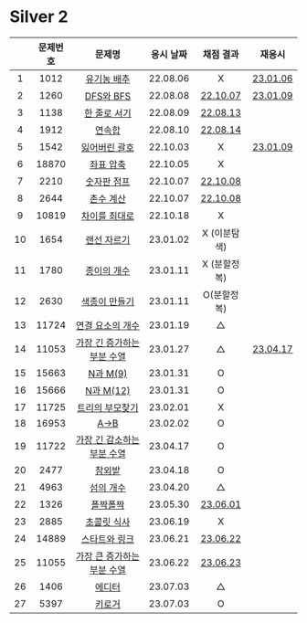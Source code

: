# Silver 2

|     | 문제번호 |                  문제명                  | 응시 날짜 |           채점 결과           |            재응시             |
| :-: | :------: | :--------------------------------------: | :-------: | :---------------------------: | :---------------------------: |
|  1  |   1012   |         [유기농 배추](./1012.js)         | 22.08.06  |               X               | [23.01.06](./replay/1012.js)  |
|  2  |   1260   |          [DFS와 BFS](./1260.js)          | 22.08.08  |   [22.10.07](./1260_re.js)    | [23.01.09](./replay/1260.js)  |
|  3  |   1138   |        [한 줄로 서기](./1138.js)         | 22.08.09  |   [22.08.13](./1138_re.js)    |
|  4  |   1912   |           [연속합](./1912.js)            | 22.08.10  |   [22.08.14](./1912_re.js)    |
|  5  |   1542   |        [잃어버린 괄호](./1542.js)        | 22.10.03  |               X               | [23.01.09](./replay/1542.js)  |
|  6  |  18870   |         [좌표 압축](./18870.js)          | 22.10.05  |               X               |
|  7  |   2210   |         [숫자판 점프](./2210.js)         | 22.10.07  |   [22.10.08](./2210_re.js)    |
|  8  |   2644   |          [촌수 계산](./2644.js)          | 22.10.07  |   [22.10.08](./2644_re.js)    |
|  9  |  10819   |       [차이를 최대로](./10819.js)        | 22.10.18  |               X               |
| 10  |   1654   |         [랜선 자르기](./1654.js)         | 23.01.02  |         X (이분탐색)          |
| 11  |   1780   |         [종이의 개수](./1780.js)         | 23.01.11  |         X (분할정복)          |
| 12  |   2630   |        [색종이 만들기](./2630.js)        | 23.01.11  |          O(분할정복)          |
| 13  |  11724   |      [연결 요소의 개수](./11724.js)      | 23.01.19  |               △               |
| 14  |  11053   | [가장 긴 증가하는 부분 수열](./11053.js) | 23.01.27  |               △               | [23.04.17](./replay/11053.js) |
| 15  |  15663   |          [N과 M(9)](./15663.js)          | 23.01.31  |               O               |
| 16  |  15666   |         [N과 M(12)](./15666.js)          | 23.01.31  |               O               |
| 17  |  11725   |      [트리의 부모찾기](./11725.js)       | 23.02.01  |               X               |
| 18  |  16953   |            [A->B](./16953.js)            | 23.02.02  |               O               |
| 19  |  11722   | [가장 긴 감소하는 부분 수열](./11722.js) | 23.04.17  |               O               |
| 20  |   2477   |           [참외밭](./2477.js)            | 23.04.18  |               O               |
| 21  |   4963   |          [섬의 개수](./4963.js)          | 23.04.20  |               △               |
| 22  |   1326   |          [폴짝폴짝](./1326.js)           | 23.05.30  | [23.06.01](./replay/1326.js)  |
| 23  |   2885   |         [초콜릿 식사](./2885.js)         | 23.06.19  |               X               |
| 24  |  14889   |       [스타트와 링크](./14889.js)        | 23.06.21  | [23.06.22](./replay/14889.js) |
| 25  |  11055   | [가장 큰 증가하는 부분 수열](./11055.js) | 23.06.22  | [23.06.23](./replay/11055.js) |
| 26  |   1406   |           [에디터](./1406.js)            | 23.07.03  |               △               |
| 27  |   5397   |           [키로거](./5397.js)            | 23.07.03  |               O               |
